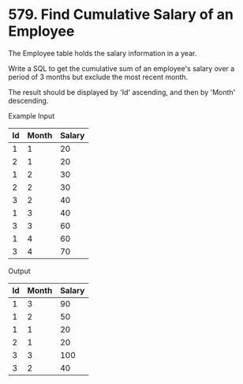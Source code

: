 # 579. Find Cumulative Salary of an Employee

The Employee table holds the salary information in a year.

Write a SQL to get the cumulative sum of an employee's salary over a period of 3 months but exclude the most recent month.

The result should be displayed by 'Id' ascending, and then by 'Month' descending.

Example
Input

| Id | Month | Salary |
|---|---|---|
| 1  | 1 | 20 |
| 2  | 1 | 20 |
| 1  | 2 | 30 |
| 2  | 2 | 30 |
| 3  | 2 | 40 |
| 1  | 3 | 40 |
| 3  | 3 | 60 |
| 1  | 4 | 60 |
| 3  | 4 | 70 |

Output

| Id | Month | Salary |
|----|-------|--------|
| 1  | 3     | 90     |
| 1  | 2     | 50     |
| 1  | 1     | 20     |
| 2  | 1     | 20     |
| 3  | 3     | 100    |
| 3  | 2     | 40     |
